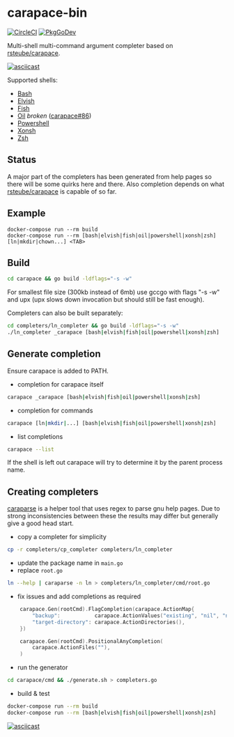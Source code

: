 # carapace-bin

[![CircleCI](https://circleci.com/gh/rsteube/carapace-bin.svg?style=svg)](https://circleci.com/gh/rsteube/carapace-bin)
[![PkgGoDev](https://pkg.go.dev/badge/github.com/rsteube/carapace-bin/actions)](https://pkg.go.dev/github.com/rsteube/carapace-bin/actions)

Multi-shell multi-command argument completer based on [rsteube/carapace](https://github.com/rsteube/carapace).

[![asciicast](https://asciinema.org/a/357191.svg)](https://asciinema.org/a/357191)

Supported shells:
- [Bash](https://www.gnu.org/software/bash/)
- [Elvish](https://elv.sh/)
- [Fish](https://fishshell.com/)
- [Oil](http://www.oilshell.org/) *broken* ([carapace#86](https://github.com/rsteube/carapace/issues/86))
- [Powershell](https://microsoft.com/powershell)
- [Xonsh](https://xon.sh/)
- [Zsh](https://www.zsh.org/)

## Status

A major part of the completers has been generated from help pages so there will be some quirks here and there. Also completion depends on what [rsteube/carapace](https://github.com/rsteube/carapace) is capable of so far.

## Example

```
docker-compose run --rm build
docker-compose run --rm [bash|elvish|fish|oil|powershell|xonsh|zsh]
[ln|mkdir|chown...] <TAB>
```

## Build

```sh
cd carapace && go build -ldflags="-s -w"
```
For smallest file size (300kb instead of 6mb) use gccgo with flags "-s -w" and upx (upx slows down invocation but should still be fast enough).

Completers can also be built separately:
```sh
cd completers/ln_completer && go build -ldflags="-s -w"
./ln_completer _carapace [bash|elvish|fish|oil|powershell|xonsh|zsh]
```

## Generate completion

Ensure carapace is added to PATH.

- completion for carapace itself
```sh
carapace _carapace [bash|elvish|fish|oil|powershell|xonsh|zsh]
```
- completion for commands
```sh
carapace [ln|mkdir|...] [bash|elvish|fish|oil|powershell|xonsh|zsh]
```
- list completions
```sh
carapace --list
```
If the shell is left out carapace will try to determine it by the parent process name.

## Creating completers
[caraparse](/cmd/caraparse) is a helper tool that uses regex to parse gnu help pages.
Due to strong inconsistencies between these the results may differ but generally give a good head start.

- copy a completer for simplicity
```sh
cp -r completers/cp_completer completers/ln_completer
```
- update the package name in `main.go`
- replace `root.go`
```sh
ln --help | caraparse -n ln > completers/ln_completer/cmd/root.go
```
- fix issues and add completions as required
```go
	carapace.Gen(rootCmd).FlagCompletion(carapace.ActionMap{
		"backup":           carapace.ActionValues("existing", "nil", "none", "off", "numbered", "t", "simple", "never"),
		"target-directory": carapace.ActionDirectories(),
	})

	carapace.Gen(rootCmd).PositionalAnyCompletion(
		carapace.ActionFiles(""),
	)
```
- run the generator
```sh
cd carapace/cmd && ./generate.sh > completers.go
```
- build & test
```sh
docker-compose run --rm build
docker-compose run --rm [bash|elvish|fish|oil|powershell|xonsh|zsh]
```

[![asciicast](https://asciinema.org/a/357895.svg)](https://asciinema.org/a/357895)

